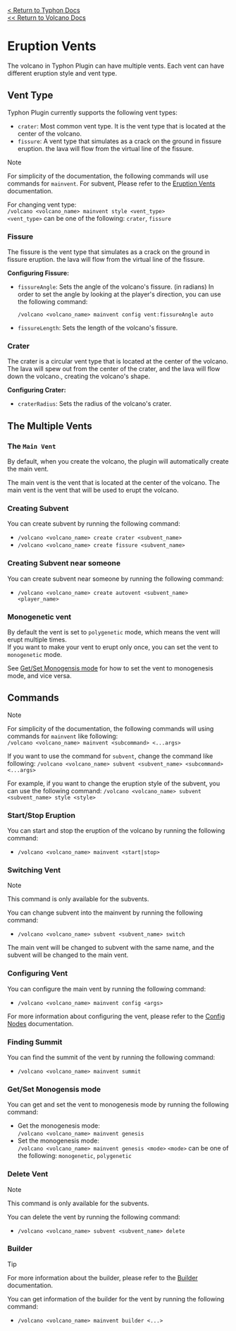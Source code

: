 [<  Return to Typhon Docs](/DOCS.md)  
[<< Return to Volcano Docs](./index.md)  

# Eruption Vents
The volcano in Typhon Plugin can have multiple vents. Each vent can have different eruption style and vent type.

## Vent Type
Typhon Plugin currently supports the following vent types:
- `crater`: Most common vent type. It is the vent type that is located at the center of the volcano.
- `fissure`: A vent type that simulates as a crack on the ground in fissure eruption. the lava will flow from the virtual line of the fissure.

> [!NOTE]  
> For simplicity of the documentation, the following commands will use commands for `mainvent`. For subvent, Please refer to the [Eruption Vents](./vents.md#commands) documentation.

For changing vent type:  
`/volcano <volcano_name> mainvent style <vent_type>`  
`<vent_type>` can be one of the following: `crater`, `fissure`

### Fissure
The fissure is the vent type that simulates as a crack on the ground in fissure eruption. the lava will flow from the virtual line of the fissure.

**Configuring Fissure:**
- `fissureAngle`: Sets the angle of the volcano's fissure. (in radians)
  In order to set the angle by looking at the player's direction, you can use the following command:
  ```
  /volcano <volcano_name> mainvent config vent:fissureAngle auto
  ```
- `fissureLength`: Sets the length of the volcano's fissure.

### Crater
The crater is a circular vent type that is located at the center of the volcano.  
The lava will spew out from the center of the crater, and the lava will flow down the volcano., creating the volcano's shape.  

**Configuring Crater:**
- `craterRadius`: Sets the radius of the volcano's crater.

## The Multiple Vents
### The `Main Vent`
By default, when you create the volcano, the plugin will automatically create the main vent.  

The main vent is the vent that is located at the center of the volcano. The main vent is the vent that will be used to erupt the volcano.

### Creating Subvent
You can create subvent by running the following command:
- `/volcano <volcano_name> create crater <subvent_name>`
- `/volcano <volcano_name> create fissure <subvent_name>`

### Creating Subvent near someone
You can create subvent near someone by running the following command:
- `/volcano <volcano_name> create autovent <subvent_name> <player_name>`

### Monogenetic vent
By default the vent is set to `polygenetic` mode, which means the vent will erupt multiple times.  
If you want to make your vent to erupt only once, you can set the vent to `monogenetic` mode.

See [Get/Set Monogensis mode](#getset-monogensis-mode) for how to set the vent to monogenesis mode, and vice versa.

## Commands
> [!NOTE]  
> For simplicity of the documentation, the following commands will using commands for `mainvent` like following:  
> `/volcano <volcano_name> mainvent <subcommand> <...args>`  
>   
> If you want to use the command for `subvent`, change the command like following:
> `/volcano <volcano_name> subvent <subvent_name> <subcommand> <...args>`
>
> For example, if you want to change the eruption style of the subvent, you can use the following command:
> `/volcano <volcano_name> subvent <subvent_name> style <style>`

### Start/Stop Eruption
You can start and stop the eruption of the volcano by running the following command:
- `/volcano <volcano_name> mainvent <start|stop>`

### Switching Vent
> [!NOTE]  
> This command is only available for the subvents.

You can change subvent into the mainvent by running the following command:
- `/volcano <volcano_name> subvent <subvent_name> switch`

The main vent will be changed to subvent with the same name, and the subvent will be changed to the main vent.

### Configuring Vent
You can configure the main vent by running the following command:  
- `/volcano <volcano_name> mainvent config <args>`

For more information about configuring the vent, please refer to the [Config Nodes](./config_nodes.md) documentation.

### Finding Summit
You can find the summit of the vent by running the following command:
- `/volcano <volcano_name> mainvent summit`

### Get/Set Monogensis mode
You can get and set the vent to monogenesis mode by running the following command:

- Get the monogenesis mode:  
  `/volcano <volcano_name> mainvent genesis`
- Set the monogenesis mode:  
  `/volcano <volcano_name> mainvent genesis <mode>`
  `<mode>` can be one of the following: `monogenetic`, `polygenetic`

### Delete Vent
> [!NOTE]  
> This command is only available for the subvents.

You can delete the vent by running the following command:
- `/volcano <volcano_name> subvent <subvent_name> delete`

### Builder
> [!TIP]
> For more information about the builder, please refer to the [Builder](./builder.md) documentation.

You can get information of the builder for the vent by running the following command:
- `/volcano <volcano_name> mainvent builder <...>`

